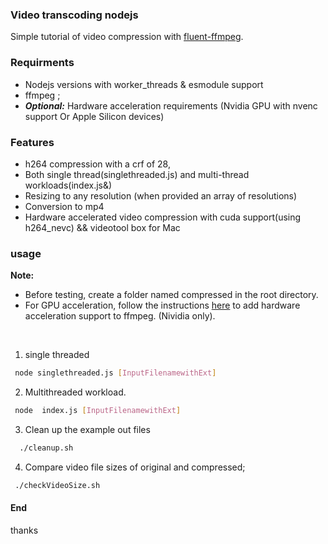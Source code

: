 ### Video transcoding nodejs
Simple tutorial  of video compression with [fluent-ffmpeg](https://github.com/fluent-ffmpeg/node-fluent-ffmpeg).

### Requirments
- Nodejs versions with worker_threads & esmodule support
- ffmpeg ;
- ***Optional:*** Hardware acceleration requirements (Nvidia GPU with nvenc support Or  Apple Silicon devices)

### Features
- h264 compression with a crf of 28,
- Both single thread(singlethreaded.js) and multi-thread workloads(index.js&)
- Resizing to any resolution (when provided  an array of resolutions)
- Conversion to mp4
- Hardware accelerated video compression with cuda support(using h264_nevc) && videotool box for Mac

### usage
 **Note:**
 - Before testing, create a folder named compressed in the root directory.
 - For GPU acceleration, follow  the instructions [here](https://docs.nvidia.com/video-technologies/video-codec-sdk/ffmpeg-with-nvidia-gpu/) to add hardware acceleration support to ffmpeg. (Nividia only).
<Br>


1. single threaded <Br>
```bash
 node singlethreaded.js [InputFilenamewithExt]

 ```
 2. Multithreaded workload. <Br>


```bash
 node  index.js [InputFilenamewithExt]

```

3. Clean up the example out files
```sh
  ./cleanup.sh 
```
4. Compare  video file sizes of original and compressed;
```bash
 ./checkVideoSize.sh
```


#### End
thanks
